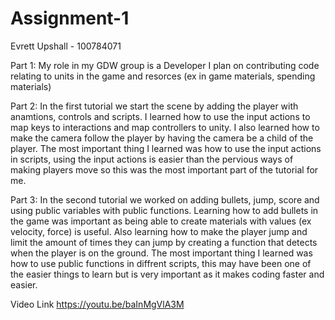 # Assignment-1
Evrett Upshall - 100784071

Part 1:
My role in my GDW group is a Developer
I plan on contributing code relating to units in the game and resorces (ex in game materials, spending materials)

Part 2:
In the first tutorial we start the scene by adding the player with anamtions, controls and scripts. 
I learned how to use the input actions to map keys to interactions and map controllers to unity.
I also learned how to make the camera follow the player by having the camera be a child of the player.
The most important thing I learned was how to use the input actions in scripts, using the input actions is easier than the pervious ways of making players move so this was the most important part of the tutorial for me.

Part 3:
In the second tutorial we worked on adding bullets, jump, score and using public variables with public functions.
Learning how to add bullets in the game was important as being able to create materials with values (ex velocity, force) is useful.
Also learning how to make the player jump and limit the amount of times they can jump by creating a function that detects when the player is on the ground.
The most important thing I learned was how to use public functions in diffrent scripts, this may have been one of the easier things to learn but is very important as it makes coding faster and easier.

Video Link
https://youtu.be/baInMgVlA3M
 